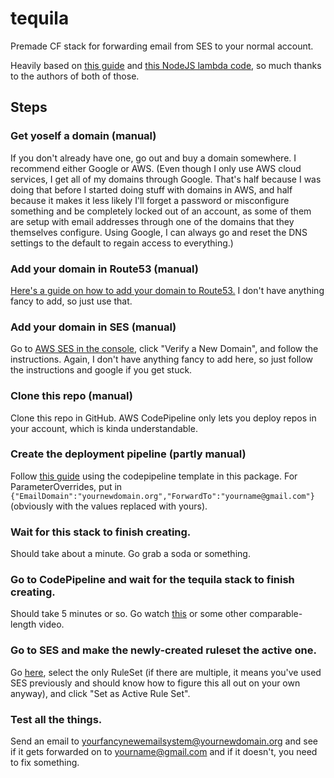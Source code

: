 # tequila
Premade CF stack for forwarding email from SES to your normal account.

Heavily based on [this guide](http://www.daniloaz.com/en/use-gmail-with-your-own-domain-for-free-thanks-to-amazon-ses-lambda/) and [this NodeJS lambda code](https://github.com/arithmetric/aws-lambda-ses-forwarder), so much thanks to the authors of both of those.

## Steps

### Get yoself a domain (manual)

If you don't already have one, go out and buy a domain somewhere.  I recommend either Google or AWS.  (Even though I only use AWS cloud services, I get all of my domains through Google.  That's half because I was doing that before I started doing stuff with domains in AWS, and half because it makes it less likely I'll forget a password or misconfigure something and be completely locked out of an account, as some of them are setup with email addresses through one of the domains that they themselves configure.  Using Google, I can always go and reset the DNS settings to the default to regain access to everything.)

### Add your domain in Route53 (manual)

[Here's a guide on how to add your domain to Route53.](https://docs.aws.amazon.com/Route53/latest/DeveloperGuide/CreatingHostedZone.html)  I don't have anything fancy to add, so just use that.

### Add your domain in SES (manual)

Go to [AWS SES in the console](https://console.aws.amazon.com/ses/home?region=us-east-1#verified-senders-domain:), click "Verify a New Domain", and follow the instructions.  Again, I don't have anything fancy to add here, so just follow the instructions and google if you get stuck.

### Clone this repo (manual)

Clone this repo in GitHub.  AWS CodePipeline only lets you deploy repos in your account, which is kinda understandable.  

### Create the deployment pipeline (partly manual)

Follow [this guide](https://github.com/stevenorum/cloudformation-templates#codepipeline-githubcfjson) using the codepipeline template in this package.  For ParameterOverrides, put in ```{"EmailDomain":"yournewdomain.org","ForwardTo":"yourname@gmail.com"}``` (obviously with the values replaced with yours).

### Wait for this stack to finish creating.

Should take about a minute.  Go grab a soda or something.

### Go to CodePipeline and wait for the tequila stack to finish creating.

Should take 5 minutes or so.  Go watch [this](https://www.youtube.com/watch?v=st8-EY71K84) or some other comparable-length video.

### Go to SES and make the newly-created ruleset the active one.

Go [here](https://console.aws.amazon.com/ses/home?region=us-east-1#receipt-rules:), select the only RuleSet (if there are multiple, it means you've used SES previously and should know how to figure this all out on your own anyway), and click "Set as Active Rule Set".

### Test all the things.

Send an email to yourfancynewemailsystem@yournewdomain.org and see if it gets forwarded on to yourname@gmail.com and if it doesn't, you need to fix something.
